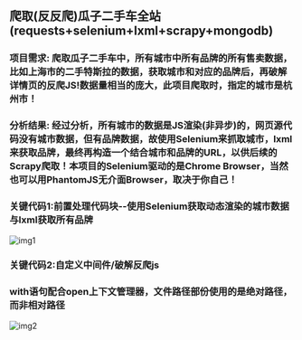 ## 爬取(反反爬)瓜子二手车全站(requests+selenium+lxml+scrapy+mongodb)
### 项目需求: 爬取瓜子二手车中，所有城市中所有品牌的所有售卖数据，比如上海市的二手特斯拉的数据，获取城市和对应的品牌后，再破解详情页的反爬JS!数据量相当的庞大，此项目爬取时，指定的城市是杭州市！
### 分析结果: 经过分析，所有城市的数据是JS渲染(非异步)的，网页源代码没有城市数据，但有品牌数据，故使用Selenium来抓取城市，lxml来获取品牌，最终再构造一个结合城市和品牌的URL，以供后续的Scrapy爬取！本项目的Selenium驱动的是Chrome Browser，当然也可以用PhantomJS无介面Browser，取决于你自己！

### 关键代码1:前置处理代码块--使用Selenium获取动态渲染的城市数据与lxml获取所有品牌

![img1](https://github.com/ziliang-wang/Scrapy2/blob/master/guazi/images/%E5%BE%AE%E4%BF%A1%E6%88%AA%E5%9B%BE_20200331200127.png)

### 关键代码2:自定义中间件/破解反爬js
### with语句配合open上下文管理器，文件路径部份使用的是绝对路径，而非相对路径

![img2](https://github.com/ziliang-wang/Scrapy2/blob/master/guazi/images/%E5%BE%AE%E4%BF%A1%E6%88%AA%E5%9B%BE_20200331202024.png)
